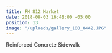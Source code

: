 ```yaml
---
title: FM 812 Market
date: 2018-08-03 16:48:00 -05:00
position: 13
image: "/uploads/gallery_100_0442.JPG"
---
```


Reinforced Concrete Sidewalk